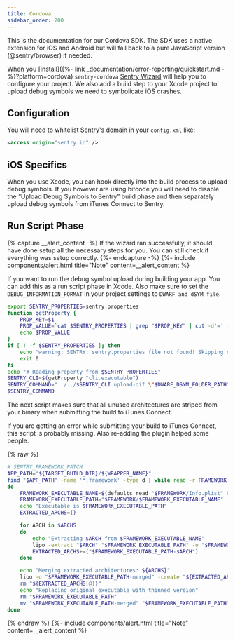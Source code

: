 ```yaml
---
title: Cordova
sidebar_order: 200
---
```


This is the documentation for our Cordova SDK. The SDK uses a native extension for iOS and Android but will fall back to a pure JavaScript version (@sentry/browser) if needed.

When you [install]({%- link _documentation/error-reporting/quickstart.md -%}?platform=cordova) `sentry-cordova` 
[Sentry Wizard](https://github.com/getsentry/sentry-wizard) will help you to configure your project. We also add a build step to your Xcode project to upload debug symbols we need to symbolicate iOS crashes.

## Configuration

You will need to whitelist Sentry's domain in your `config.xml` like:

```xml
<access origin="sentry.io" />
```

## iOS Specifics

When you use Xcode, you can hook directly into the build process to upload debug symbols. If you however are using bitcode you will need to disable the “Upload Debug Symbols to Sentry” build phase and then separately upload debug symbols from iTunes Connect to Sentry.

## Run Script Phase

{% capture __alert_content -%}
If the wizard ran successfully, it should have done setup all the necessary steps for you. You can still check if everything was setup correctly.
{%- endcapture -%}
{%- include components/alert.html
  title="Note"
  content=__alert_content
%}

If you want to run the debug symbol upload during building your app. You can add this as a run script phase in Xcode. Also make sure to set the `DEBUG_INFORMATION_FORMAT` in your project settings to `DWARF and dSYM file`.

```bash
export SENTRY_PROPERTIES=sentry.properties
function getProperty {
    PROP_KEY=$1
    PROP_VALUE=`cat $SENTRY_PROPERTIES | grep "$PROP_KEY" | cut -d'=' -f2`
    echo $PROP_VALUE
}
if [ ! -f $SENTRY_PROPERTIES ]; then
    echo "warning: SENTRY: sentry.properties file not found! Skipping symbol upload."
    exit 0
fi
echo "# Reading property from $SENTRY_PROPERTIES"
SENTRY_CLI=$(getProperty "cli.executable")
SENTRY_COMMAND="../../$SENTRY_CLI upload-dif \"$DWARF_DSYM_FOLDER_PATH\""
$SENTRY_COMMAND
```

The next script makes sure that all unused architectures are striped from your binary when submitting the build to iTunes Connect.

If you are getting an error while submitting your build to iTunes Connect, this script is probably missing. Also re-adding the plugin helped some people.

{% raw %}
```bash
# SENTRY_FRAMEWORK_PATCH
APP_PATH="${TARGET_BUILD_DIR}/${WRAPPER_NAME}"
find "$APP_PATH" -name '*.framework' -type d | while read -r FRAMEWORK
do
    FRAMEWORK_EXECUTABLE_NAME=$(defaults read "$FRAMEWORK/Info.plist" CFBundleExecutable)
    FRAMEWORK_EXECUTABLE_PATH="$FRAMEWORK/$FRAMEWORK_EXECUTABLE_NAME"
    echo "Executable is $FRAMEWORK_EXECUTABLE_PATH"
    EXTRACTED_ARCHS=()

    for ARCH in $ARCHS
    do
        echo "Extracting $ARCH from $FRAMEWORK_EXECUTABLE_NAME"
        lipo -extract "$ARCH" "$FRAMEWORK_EXECUTABLE_PATH" -o "$FRAMEWORK_EXECUTABLE_PATH-$ARCH"
        EXTRACTED_ARCHS+=("$FRAMEWORK_EXECUTABLE_PATH-$ARCH")
    done

    echo "Merging extracted architectures: ${ARCHS}"
    lipo -o "$FRAMEWORK_EXECUTABLE_PATH-merged" -create "${EXTRACTED_ARCHS[@]}"
    rm "${EXTRACTED_ARCHS[@]}"
    echo "Replacing original executable with thinned version"
    rm "$FRAMEWORK_EXECUTABLE_PATH"
    mv "$FRAMEWORK_EXECUTABLE_PATH-merged" "$FRAMEWORK_EXECUTABLE_PATH"
done
```
{% endraw %}
{%- include components/alert.html
  title="Note"
  content=__alert_content
%}
